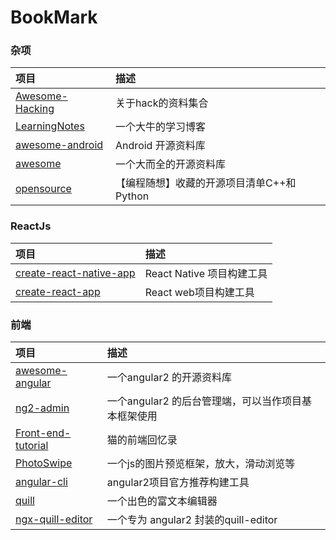 # BookMark

### 杂项

| 项目     | 描述     |
| :------------- | :------------- |
| [Awesome-Hacking](https://github.com/Hack-with-Github/Awesome-Hacking)| 关于hack的资料集合       |
| [LearningNotes](https://github.com/francistao/LearningNotes) | 一个大牛的学习博客 |
| [awesome-android](https://github.com/JStumpp/awesome-android)| Android 开源资料库|
| [awesome](https://github.com/sindresorhus/awesome)|一个大而全的开源资料库|
| [opensource](https://github.com/programthink/opensource) | 【编程随想】收藏的开源项目清单C++和Python |


### ReactJs
| 项目    | 描述      |
| :------------- | :------------- |
|[create-react-native-app](https://github.com/react-community/create-react-native-app)| React Native 项目构建工具|
|[create-react-app](https://github.com/facebookincubator/create-react-app)| React web项目构建工具|


### 前端

| 项目    | 描述      |
| :------------- | :------------- |
| [awesome-angular](https://github.com/AngularClass/awesome-angular)| 一个angular2 的开源资料库 |
| [ng2-admin](https://github.com/akveo/ng2-admin) | 一个angular2 的后台管理端，可以当作项目基本框架使用 |
| [Front-end-tutorial](https://github.com/windiest/Front-end-tutorial) |猫的前端回忆录  |
| [PhotoSwipe](https://github.com/dimsemenov/PhotoSwipe) | 一个js的图片预览框架，放大，滑动浏览等 |
| [angular-cli](https://github.com/angular/angular-cli) | angular2项目官方推荐构建工具|
| [quill](https://github.com/quilljs/quill) | 一个出色的富文本编辑器 |
| [ngx-quill-editor](https://github.com/surmon-china/ngx-quill-editor)| 一个专为 angular2 封装的quill-editor |
